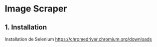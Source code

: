 # Image Scraper

## 1. Installation

Installation de Selenium
https://chromedriver.chromium.org/downloads